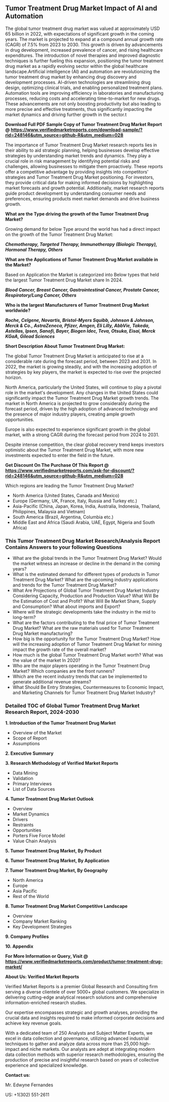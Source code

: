 <h2>Tumor Treatment Drug Market Impact of AI and Automation</h2>The global tumor treatment drug market was valued at approximately USD 65 billion in 2022, with expectations of significant growth in the coming years. The market is projected to expand at a compound annual growth rate (CAGR) of 7.5% from 2023 to 2030. This growth is driven by advancements in drug development, increased prevalence of cancer, and rising healthcare expenditures. The introduction of novel therapies and improved diagnostic techniques is further fueling this expansion, positioning the tumor treatment drug market as a rapidly evolving sector within the global healthcare landscape.Artificial intelligence (AI) and automation are revolutionizing the tumor treatment drug market by enhancing drug discovery and development processes. AI-driven technologies are streamlining drug design, optimizing clinical trials, and enabling personalized treatment plans. Automation tools are improving efficiency in laboratories and manufacturing processes, reducing costs and accelerating time-to-market for new drugs. These advancements are not only boosting productivity but also leading to more precise and effective treatments, thus significantly impacting the market dynamics and driving further growth in the sector.t</p><p id="" class=""><strong>Download Full PDF Sample Copy of Tumor Treatment Drug Market Report @ <a href="https://www.verifiedmarketreports.com/download-sample/?rid=248146&utm_source=github-R&utm_medium=028" target="_blank">https://www.verifiedmarketreports.com/download-sample/?rid=248146&utm_source=github-R&utm_medium=028</a></strong></p><p>The importance of&nbsp;Tumor Treatment Drug Market research reports lies in their ability to aid strategic planning, helping businesses develop effective strategies by understanding market trends and dynamics. They play a crucial role in risk management by identifying potential risks and challenges, allowing businesses to mitigate them proactively. These reports offer a competitive advantage by providing insights into competitors' strategies and Tumor Treatment Drug Market positioning. For investors, they provide critical data for making informed decisions by highlighting market forecasts and growth potential. Additionally, market research reports guide product development by understanding consumer needs and preferences, ensuring products meet market demands and drive business growth.</p><p><strong>What are the&nbsp;Type driving the growth of the Tumor Treatment Drug Market?</strong></p><p id="" class="">Growing demand for below Type around the world has had a direct impact on the growth of the Tumor Treatment Drug Market:</p><em><strong>Chemotherapy, Targeted Therapy, Immunotherapy (Biologic Therapy), Hormonal Therapy, Others</strong></em></p><strong>What are the&nbsp;Applications&nbsp;of Tumor Treatment Drug Market available in the Market?</strong></p><p id="" class="">Based on Application the Market is categorized into Below types that held the largest Tumor Treatment Drug Market share In 2024.</p><em><strong>Blood Cancer, Breast Cancer, Gastrointestinal Cancer, Prostate Cancer, Respiratory/Lung Cancer, Others</strong></em></p><strong>Who is the largest Manufacturers of Tumor Treatment Drug Market worldwide?</strong></p><p><em><strong>Roche, Celgene, Novartis, Bristol-Myers Squibb, Johnson & Johnson, Merck & Co., AstraZeneca, Pfizer, Amgen, Eli Lilly, AbbVie, Takeda, Astellas, Ipsen, Sanofi, Bayer, Biogen Idec, Teva, Otsuka, Eisai, Merck KGaA, Gilead Sciences</strong></em></p><p id="" class=""><strong>Short Description About Tumor Treatment Drug Market:</strong></p><p>The global Tumor Treatment Drug Market is anticipated to rise at a considerable rate during the forecast period, between 2023 and 2031. In 2022, the market is growing steadily, and with the increasing adoption of strategies by key players, the market is expected to rise over the projected horizon.</p><p>North America, particularly the United States, will continue to play a pivotal role in the market's development. Any changes in the United States could significantly impact the Tumor Treatment Drug Market growth trends. The market in North America is projected to grow considerably during the forecast period, driven by the high adoption of advanced technology and the presence of major industry players, creating ample growth opportunities.</p><p>Europe is also expected to experience significant growth in the global market, with a strong CAGR during the forecast period from 2024 to 2031.</p><p>Despite intense competition, the clear global recovery trend keeps investors optimistic about the Tumor Treatment Drug Market, with more new investments expected to enter the field in the future.</p><p id="" class=""><strong>Get Discount On The Purchase Of This Report @ <a href="https://www.verifiedmarketreports.com/ask-for-discount/?rid=248146&utm_source=github-R&utm_medium=028" target="_blank">https://www.verifiedmarketreports.com/ask-for-discount/?rid=248146&utm_source=github-R&utm_medium=028</a></strong></p>Which regions are leading the Tumor Treatment Drug Market?</p><ul><li>North America (United States, Canada and Mexico)</li><li>Europe (Germany, UK, France, Italy, Russia and Turkey etc.)</li><li>Asia-Pacific (China, Japan, Korea, India, Australia, Indonesia, Thailand, Philippines, Malaysia and Vietnam)</li><li>South America (Brazil, Argentina, Columbia etc.)</li><li>Middle East and Africa (Saudi Arabia, UAE, Egypt, Nigeria and South Africa)</li></ul><h3 id="" class="">This Tumor Treatment Drug Market Research/Analysis Report Contains Answers to your following Questions</h3><ul><li>What are the global trends in the Tumor Treatment Drug Market? Would the market witness an increase or decline in the demand in the coming years?</li><li>What is the estimated demand for different types of products in Tumor Treatment Drug Market? What are the upcoming industry applications and trends for the Tumor Treatment Drug Market?</li><li>What Are Projections of Global Tumor Treatment Drug Market Industry Considering Capacity, Production and Production Value? What Will Be the Estimation of Cost and Profit? What Will Be Market Share, Supply and Consumption? What about imports and Export?</li><li>Where will the strategic developments take the industry in the mid to long-term?</li><li>What are the factors contributing to the final price of Tumor Treatment Drug Market? What are the raw materials used for Tumor Treatment Drug Market manufacturing?</li><li>How big is the opportunity for the Tumor Treatment Drug Market? How will the increasing adoption of Tumor Treatment Drug Market for mining impact the growth rate of the overall market?</li><li>How much is the global Tumor Treatment Drug Market worth? What was the value of the market In 2020?</li><li>Who are the major players operating in the Tumor Treatment Drug Market? Which companies are the front runners?</li><li>Which are the recent industry trends that can be implemented to generate additional revenue streams?</li><li>What Should Be Entry Strategies, Countermeasures to Economic Impact, and Marketing Channels for Tumor Treatment Drug Market Industry?</li></ul><h3 id="" class="">Detailed TOC of Global Tumor Treatment Drug Market Research Report, 2024-2030</h3><p id="" class=""><strong>1. Introduction of the Tumor Treatment Drug Market</strong></p><ul><li>Overview of the Market</li><li>Scope of Report</li><li>Assumptions</li></ul><p id="" class=""><strong>2. Executive Summary</strong></p><p id="" class=""><strong>3. Research Methodology of Verified Market Reports</strong></p><ul><li>Data Mining</li><li>Validation</li><li>Primary Interviews</li><li>List of Data Sources</li></ul><p id="" class=""><strong>4. Tumor Treatment Drug Market Outlook</strong></p><ul><li>Overview</li><li>Market Dynamics</li><li>Drivers</li><li>Restraints</li><li>Opportunities</li><li>Porters Five Force Model</li><li>Value Chain Analysis</li></ul><p id="" class=""><strong>5. Tumor Treatment Drug Market, By Product</strong></p><p id="" class=""><strong>6. Tumor Treatment Drug Market, By Application</strong></p><p id="" class=""><strong>7. Tumor Treatment Drug Market, By Geography</strong></p><ul><li>North America</li><li>Europe</li><li>Asia Pacific</li><li>Rest of the World</li></ul><p id="" class=""><strong>8. Tumor Treatment Drug Market Competitive Landscape</strong></p><ul><li>Overview</li><li>Company Market Ranking</li><li>Key Development Strategies</li></ul><p id="" class=""><strong>9. Company Profiles</strong></p><p id="" class=""><strong>10. Appendix</strong></p><p id="" class=""><strong>For More Information or Query, Visit @ <a href="https://www.verifiedmarketreports.com/product/tumor-treatment-drug-market/" target="_blank">https://www.verifiedmarketreports.com/product/tumor-treatment-drug-market/</a></strong></p><p id="" class=""><strong>About Us: Verified Market Reports</strong></p><p id="" class="">Verified Market Reports is a premier Global Research and Consulting firm serving a diverse clientele of over 5000+ global customers. We specialize in delivering cutting-edge analytical research solutions and comprehensive information-enriched research studies.</p><p id="" class="">Our expertise encompasses strategic and growth analyses, providing the crucial data and insights required to make informed corporate decisions and achieve key revenue goals.</p><p id="" class="">With a dedicated team of 250 Analysts and Subject Matter Experts, we excel in data collection and governance, utilizing advanced industrial techniques to gather and analyze data across more than 25,000 high-impact and niche markets. Our analysts are adept at integrating modern data collection methods with superior research methodologies, ensuring the production of precise and insightful research based on years of collective experience and specialized knowledge.</p><p id="" class=""><strong>Contact us:</strong></p><p id="" class="">Mr. Edwyne Fernandes</p><p id="" class="">US: +1(302) 551-2611</p>